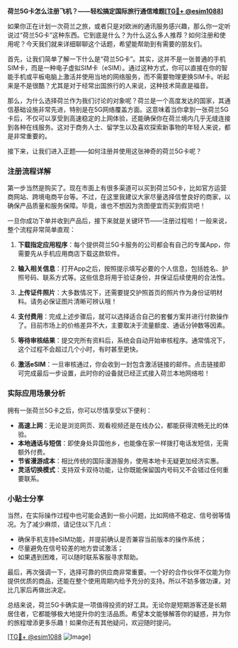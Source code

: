 **荷兰5G卡怎么注册飞机？——轻松搞定国际旅行通信难题[[TG💪+ @esim1088](https://t.me/s/esim1088)]**

如果你正在计划一次荷兰之旅，或者只是对欧洲的通讯服务感兴趣，那么你一定听说过“荷兰5G卡”这种东西。它到底是什么？为什么这么多人推荐？如何注册和使用呢？今天我们就来详细聊聊这个话题，希望能帮助到有需要的朋友们。

首先，让我们简单了解一下什么是“荷兰5G卡”。其实，这并不是一张普通的手机SIM卡，而是一种电子虚拟SIM卡（eSIM）。通过这种方式，你可以直接在你的智能手机或平板电脑上激活并使用当地的网络服务，而不需要物理更换SIM卡。听起来是不是很酷？尤其是对于经常出国旅行的人来说，这种技术简直是福音。

那么，为什么选择荷兰作为我们讨论的对象呢？荷兰是一个高度发达的国家，其通信基础设施非常先进，特别是在5G网络覆盖方面。这意味着当你拿到一张荷兰5G卡后，不仅可以享受到高速稳定的上网体验，还能确保你在荷兰境内几乎无缝连接到各种在线服务。这对于商务人士、留学生以及喜欢探索新事物的年轻人来说，都是非常重要的。

接下来，让我们进入正题——如何注册并使用这张神奇的荷兰5G卡呢？

### 注册流程详解

第一步当然是购买了。现在市面上有很多渠道可以买到荷兰5G卡，比如官方运营商网站、跨境电商平台等。不过，在这里我建议大家尽量选择信誉良好的商家，以确保产品质量和服务保障。毕竟，谁也不想因为贪图便宜而买到假货吧！

一旦你成功下单并收到产品后，接下来就是关键环节——注册过程啦！一般来说，整个流程非常简单直观：

1. **下载指定应用程序**：每个提供荷兰5G卡服务的公司都会有自己的专属App，你需要先从手机应用商店下载这款软件。
   
2. **输入相关信息**：打开App之后，按照提示填写必要的个人信息，包括姓名、护照号码、联系方式等。这些信息将用于验证身份，并保证后续使用的合法性。

3. **上传证件照片**：大多数情况下，还需要提交护照首页的照片作为身份证明材料。请务必保证图片清晰可辨认哦！

4. **支付费用**：完成上述步骤后，就可以选择适合自己的套餐方案并进行付款操作了。目前市场上的价格差异不大，主要取决于流量额度、通话分钟数等因素。

5. **等待审核结果**：提交完所有资料后，系统会自动开始审核程序。通常情况下，这个过程不会超过几个小时，有时甚至更快。

6. **激活eSIM**：一旦审核通过，你会收到一封包含激活链接的邮件。点击链接即可完成最后一步设置，此时你的设备就已经正式接入荷兰本地网络啦！

### 实际应用场景分析

拥有一张荷兰5G卡之后，你可以尽情享受以下便利：

- **高速上网**：无论是浏览网页、观看视频还是在线办公，都能获得流畅无比的体验。
- **本地通话与短信**：即使身处异国他乡，也能像在家一样拨打电话发短信，无需额外付费。
- **节省漫游成本**：相比传统的国际漫游服务，使用本地卡无疑更加经济实惠。
- **灵活切换模式**：支持双卡双待功能，让你既能保留国内号码又不会错过任何重要联系。

### 小贴士分享

当然，在实际操作过程中也可能会遇到一些小问题，比如网络不稳定、信号弱等情况。为了减少麻烦，请记住以下几点：

- 确保手机支持eSIM功能，并提前确认是否兼容当前版本的操作系统；
- 尽量避免在信号较差的地方尝试激活；
- 如果遇到困难，可以随时联系客服寻求帮助。

最后，再次强调一下，选择可靠的供应商非常重要。一个好的合作伙伴不仅能为你提供优质的商品，还能在整个使用周期内给予充分的支持。所以不妨多做功课，对比几家后再做出决定。

总结来说，荷兰5G卡确实是一项值得投资的好工具。无论你是短期游客还是长期居住者，它都能够极大地提升你的生活品质。希望本文能够解答你的疑惑，并为你的旅程增添更多乐趣！如果你还有其他疑问，欢迎随时提问。

[[TG💪+ @esim1088](https://t.me/s/esim1088) ![Image](https://i.postimg.cc/4NQfJmqS/Snipaste-2025-05-13-00-14-12.png)]